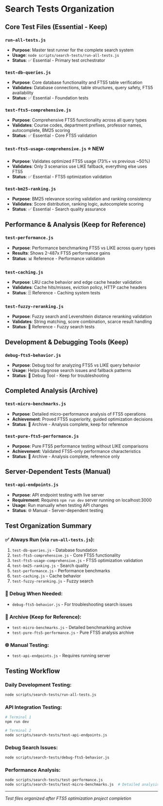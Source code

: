 # Search Tests Organization

## Core Test Files (Essential - Keep)

### `run-all-tests.js`
- **Purpose**: Master test runner for the complete search system
- **Usage**: `node scripts/search-tests/run-all-tests.js`
- **Status**: ✅ Essential - Primary test orchestrator

### `test-db-queries.js`
- **Purpose**: Core database functionality and FTS5 table verification
- **Validates**: Database connections, table structures, query safety, FTS5 availability
- **Status**: ✅ Essential - Foundation tests

### `test-fts5-comprehensive.js`
- **Purpose**: Comprehensive FTS5 functionality across all query types
- **Validates**: Course codes, department prefixes, professor names, autocomplete, BM25 scoring
- **Status**: ✅ Essential - Core FTS5 validation

### `test-fts5-usage-comprehensive.js` ⭐ **NEW**
- **Purpose**: Validates optimized FTS5 usage (73%+ vs previous ~50%)
- **Validates**: Only 3 scenarios use LIKE fallback, everything else uses FTS5
- **Status**: ✅ Essential - FTS5 optimization validation

### `test-bm25-ranking.js`
- **Purpose**: BM25 relevance scoring validation and ranking consistency
- **Validates**: Score distribution, ranking logic, autocomplete scoring
- **Status**: ✅ Essential - Search quality assurance

## Performance & Analysis (Keep for Reference)

### `test-performance.js`
- **Purpose**: Performance benchmarking FTS5 vs LIKE across query types
- **Results**: Shows 2-487x FTS5 performance gains
- **Status**: 📊 Reference - Performance validation

### `test-caching.js`  
- **Purpose**: LRU cache behavior and edge cache header validation
- **Validates**: Cache hits/misses, eviction policy, HTTP cache headers
- **Status**: 🗄️ Reference - Caching system tests

### `test-fuzzy-reranking.js`
- **Purpose**: Fuzzy search and Levenshtein distance reranking validation
- **Validates**: String matching, score combination, scarce result handling
- **Status**: 🔄 Reference - Fuzzy search tests

## Development & Debugging Tools (Keep)

### `debug-fts5-behavior.js`
- **Purpose**: Debug tool for analyzing FTS5 vs LIKE query behavior
- **Usage**: Helps diagnose search issues and fallback patterns
- **Status**: 🔧 Debug Tool - Keep for troubleshooting

## Completed Analysis (Archive)

### `test-micro-benchmarks.js`
- **Purpose**: Detailed micro-performance analysis of FTS5 operations
- **Achievement**: Proved FTS5 superiority, guided optimization decisions
- **Status**: 📁 Archive - Analysis complete, keep for reference

### `test-pure-fts5-performance.js`  
- **Purpose**: Pure FTS5 performance testing without LIKE comparisons
- **Achievement**: Validated FTS5-only performance characteristics
- **Status**: 📁 Archive - Analysis complete, reference only

## Server-Dependent Tests (Manual)

### `test-api-endpoints.js`
- **Purpose**: API endpoint testing with live server
- **Requirement**: Requires `npm run dev` server running on localhost:3000
- **Usage**: Run manually when testing API changes
- **Status**: 🌐 Manual - Server-dependent testing

## Test Organization Summary

### ✅ Always Run (via `run-all-tests.js`):
1. `test-db-queries.js` - Database foundation
2. `test-fts5-comprehensive.js` - Core FTS5 functionality  
3. `test-fts5-usage-comprehensive.js` - FTS5 optimization validation
4. `test-bm25-ranking.js` - Search quality
5. `test-performance.js` - Performance benchmarks
6. `test-caching.js` - Cache behavior
7. `test-fuzzy-reranking.js` - Fuzzy search

### 🔧 Debug When Needed:
- `debug-fts5-behavior.js` - For troubleshooting search issues

### 📁 Archive (Keep for Reference):
- `test-micro-benchmarks.js` - Detailed benchmarking archive
- `test-pure-fts5-performance.js` - Pure FTS5 analysis archive

### 🌐 Manual Testing:
- `test-api-endpoints.js` - Requires running server

## Testing Workflow

### Daily Development Testing:
```bash
node scripts/search-tests/run-all-tests.js
```

### API Integration Testing:
```bash
# Terminal 1
npm run dev

# Terminal 2  
node scripts/search-tests/test-api-endpoints.js
```

### Debug Search Issues:
```bash
node scripts/search-tests/debug-fts5-behavior.js
```

### Performance Analysis:
```bash
node scripts/search-tests/test-performance.js
node scripts/search-tests/test-micro-benchmarks.js  # Detailed analysis
```

---

*Test files organized after FTS5 optimization project completion*